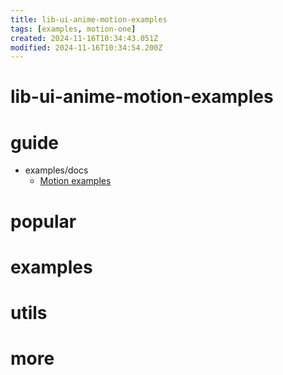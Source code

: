 ```yaml
---
title: lib-ui-anime-motion-examples
tags: [examples, motion-one]
created: 2024-11-16T10:34:43.051Z
modified: 2024-11-16T10:34:54.200Z
---
```


# lib-ui-anime-motion-examples

# guide

- examples/docs
  - [Motion examples](https://examples.motion.dev/)
# popular

# examples

# utils

# more
